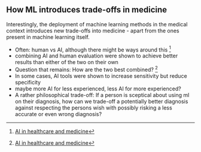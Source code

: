 ## How ML introduces trade-offs in medicine

Interestingly, the deployment of machine learning methods in the medical context introduces new trade-offs into medicine - apart from the ones present in machine learning itself. 


 - Often: human vs AI, although there might be ways around this [^1]
 - combining AI and human evaluation were shown to achieve better results than either of the two on their own 
 - Question that remains: How are the two best combined? [^1]
 - In some cases, AI tools were shown to increase sensitivity but reduce specificity 
 - maybe more AI for less experienced, less AI for more experienced? 
 - A rather philosophical trade-off: If a person is sceptical about using ml on their diagnosis, how can we trade-off a potentially better diagnosis against respecting the persons wish with possibly risking a less accurate or even wrong diagnosis?



[^1]: [AI in healthcare and medicine](https://www.nature.com/articles/s41591-021-01614-0#Sec9)
